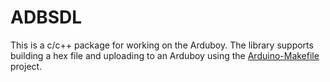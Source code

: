 # ADBSDL

This is a c/c++ package for working on the Arduboy. The library supports
building a hex file and uploading to an Arduboy using the
[Arduino-Makefile](https://github.com/sudar/Arduino-Makefile) project.
